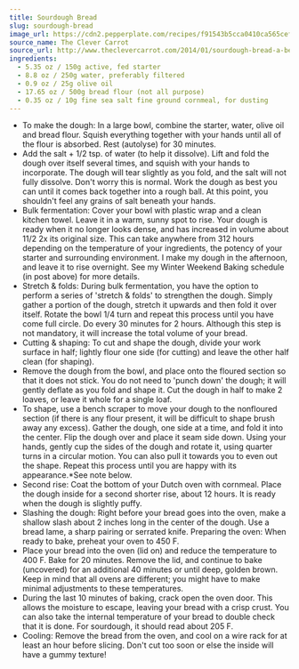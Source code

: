 ```yaml
---
title: Sourdough Bread
slug: sourdough-bread
image_url: https://cdn2.pepperplate.com/recipes/f91543b5cca0410ca565cef037fb9955.jpg
source_name: The Clever Carrot
source_url: http://www.theclevercarrot.com/2014/01/sourdough-bread-a-beginners-guide/
ingredients:
  - 5.35 oz / 150g active, fed starter
  - 8.8 oz / 250g water, preferably filtered
  - 0.9 oz / 25g olive oil
  - 17.65 oz / 500g bread flour (not all purpose)
  - 0.35 oz / 10g fine sea salt fine ground cornmeal, for dusting
---
```


* To make the dough: In a large bowl, combine the starter, water, olive oil and bread flour. Squish everything together with your hands until all of the flour is absorbed. Rest (autolyse) for 30 minutes.
* Add the salt + 1/2 tsp. of water (to help it dissolve). Lift and fold the dough over itself several times, and squish with your hands to incorporate. The dough will tear slightly as you fold, and the salt will not fully dissolve. Don't worry­ this is normal. Work the dough as best you can until it comes back together into a rough ball. At this point, you shouldn't feel any grains of salt beneath your hands.
* Bulk fermentation: Cover your bowl with plastic wrap and a clean kitchen towel. Leave it in a warm, sunny spot to rise. Your dough is ready when it no longer looks dense, and has increased in volume about 11/2­ 2x its original size. This can take anywhere from 3­12 hours depending on the temperature of your ingredients, the potency of your starter and surrounding environment. I make my dough in the afternoon, and leave it to rise overnight. See my Winter Weekend Baking schedule (in post above) for more details.
* Stretch & folds: During bulk fermentation, you have the option to perform a series of 'stretch & folds' to strengthen the dough. Simply gather a portion of the dough, stretch it upwards and then fold it over itself. Rotate the bowl 1/4 turn and repeat this process until you have come full circle. Do every 30 minutes for 2 hours. Although this step is not mandatory, it will increase the total volume of your bread.
* Cutting & shaping: To cut and shape the dough, divide your work surface in half; lightly flour one side (for cutting) and leave the other half clean (for shaping).
* Remove the dough from the bowl, and place onto the floured section so that it does not stick. You do not need to 'punch down' the dough; it will gently deflate as you fold and shape it. Cut the dough in half to make 2 loaves, or leave it whole for a single loaf.
* To shape, use a bench scraper to move your dough to the non­floured section (if there is any flour present, it will be difficult to shape­ brush away any excess). Gather the dough, one side at a time, and fold it into the center. Flip the dough over and place it seam side down. Using your hands, gently cup the sides of the dough and rotate it, using quarter turns in a circular motion. You can also pull it towards you to even out the shape. Repeat this process until you are happy with its appearance.*See note below.
* Second rise: Coat the bottom of your Dutch oven with cornmeal. Place the dough inside for a second shorter rise, about 1­2 hours. It is ready when the dough is slightly puffy.
* Slashing the dough: Right before your bread goes into the oven, make a shallow slash about 2 inches long in the center of the dough. Use a bread lame, a sharp pairing or serrated knife. Preparing the oven: When ready to bake, preheat your oven to 450 F.
* Place your bread into the oven (lid on) and reduce the temperature to 400 F. Bake for 20 minutes. Remove the lid, and continue to bake (uncovered) for an additional 40 minutes or until deep, golden brown. Keep in mind that all ovens are different; you might have to make minimal adjustments to these temperatures.
* During the last 10 minutes of baking, crack open the oven door. This allows the moisture to escape, leaving your bread with a crisp crust. You can also take the internal temperature of your bread to double check that it is done. For sourdough, it should read about 205 F.
* Cooling: Remove the bread from the oven, and cool on a wire rack for at least an hour before slicing. Don't cut too soon or else the inside will have a gummy texture!
